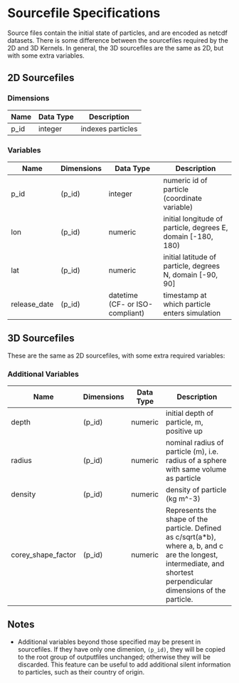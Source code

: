 # Sourcefile Specifications
Source files contain the initial state of particles, and are encoded as netcdf datasets.  There is some difference between the sourcefiles required by the 2D and 3D Kernels.  In general, the 3D sourcefiles are the same as 2D, but with some extra variables.

## 2D Sourcefiles

### Dimensions

| Name | Data Type | Description |
| --- | --- | --- |
| p_id | integer | indexes particles |

### Variables

| Name | Dimensions | Data Type | Description |
| --- | --- | --- | --- |
| p_id | (p_id) | integer | numeric id of particle (coordinate variable) |
| lon | (p_id) | numeric | initial longitude of particle, degrees E, domain [-180, 180) |
| lat | (p_id) | numeric | initial latitude of particle, degrees N, domain [-90, 90] |
| release_date | (p_id) | datetime (CF- or ISO-compliant) | timestamp at which particle enters simulation |

## 3D Sourcefiles
These are the same as 2D sourcefiles, with some extra required variables:
### Additional Variables

| Name | Dimensions | Data Type | Description |
| --- | --- | --- | --- |
| depth | (p_id) | numeric | initial depth of particle, m, positive up |
| radius | (p_id) | numeric | nominal radius of particle (m), i.e. radius of a sphere with same volume as particle |
| density | (p_id) | numeric | density of particle (kg m^-3) |
| corey_shape_factor | (p_id) | numeric | Represents the shape of the particle.  Defined as c/sqrt(a*b), where a, b, and c are the longest, intermediate, and shortest perpendicular dimensions of the particle. |

## Notes
* Additional variables beyond those specified may be present in sourcefiles.  If they have only one dimenion, `(p_id)`, they will be copied to the root group of outputfiles unchanged; otherwise they will be discarded.  This feature can be useful to add additional silent information to particles, such as their country of origin.